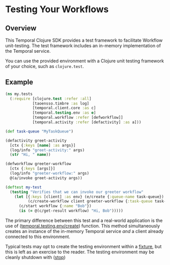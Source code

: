 # Testing Your Workflows

## Overview

This Temporal Clojure SDK provides a test framework to facilitate Workflow unit-testing. The test framework includes an in-memory implementation of the Temporal service.

You can use the provided environment with a Clojure unit testing framework of your choice, such as `clojure.test`.

## Example

```clojure
(ns my.tests
  (:require [clojure.test :refer :all]
            [taoensso.timbre :as log]
            [temporal.client.core :as c]
            [temporal.testing.env :as e]
            [temporal.workflow :refer [defworkflow]]
            [temporal.activity :refer [defactivity] :as a]))

(def task-queue "MyTaskQueue")

(defactivity greet-activity
  [ctx {:keys [name] :as args}]
  (log/info "greet-activity:" args)
  (str "Hi, " name))

(defworkflow greeter-workflow
  [ctx {:keys [args]}]
  (log/info "greeter-workflow:" args)
  @(a/invoke greet-activity args))

(deftest my-test
  (testing "Verifies that we can invoke our greeter workflow"
    (let [{:keys [client] :as env} (e/create {:queue-name task-queue})
          (c/create-workflow client greeter-workflow {:task-queue task-queue})]
      (c/start workflow {:name "Bob"})
      (is (= @(c/get-result workflow) "Hi, Bob")))))
```

The primary difference between this test and a real-world application is the use of ([temporal.testing.env/create](https://cljdoc.org/d/io.github.manetu/temporal-sdk/CURRENT/api/temporal.testing.env#create)) function.  This method simultaneously creates an instance of the in-memory Temporal service *and* a client already connected to this environment.

Typical tests may opt to create the testing environment within a [fixture](https://clojuredocs.org/clojure.test/use-fixtures), but this is left as an exercise to the reader.  The testing environment may be cleanly shutdown with ([stop](https://cljdoc.org/d/io.github.manetu/temporal-sdk/CURRENT/api/temporal.testing.env#stop))